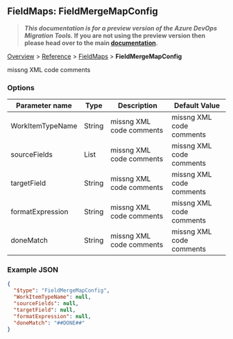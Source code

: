 ## FieldMaps: FieldMergeMapConfig

>**_This documentation is for a preview version of the Azure DevOps Migration Tools._ If you are not using the preview version then please head over to the main [documentation](https://nkdagility.github.io/azure-devops-migration-tools).**

[Overview](.././index.md) > [Reference](../index.md) > [FieldMaps](./index.md) > **FieldMergeMapConfig**

missng XML code comments

### Options

| Parameter name         | Type    | Description                              | Default Value                            |
|------------------------|---------|------------------------------------------|------------------------------------------|
| WorkItemTypeName | String | missng XML code comments | missng XML code comments |
| sourceFields | List | missng XML code comments | missng XML code comments |
| targetField | String | missng XML code comments | missng XML code comments |
| formatExpression | String | missng XML code comments | missng XML code comments |
| doneMatch | String | missng XML code comments | missng XML code comments |


### Example JSON

```JSON
{
  "$type": "FieldMergeMapConfig",
  "WorkItemTypeName": null,
  "sourceFields": null,
  "targetField": null,
  "formatExpression": null,
  "doneMatch": "##DONE##"
}
```
